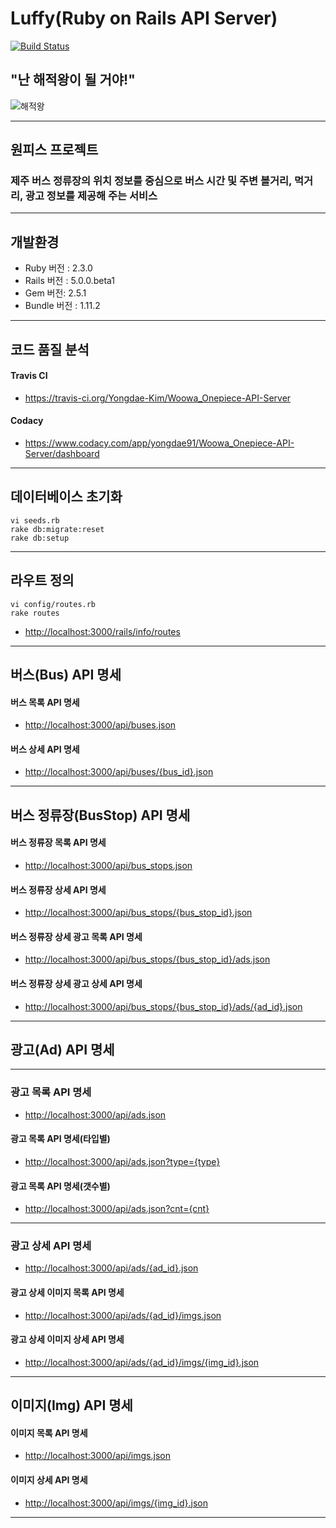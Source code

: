 # Luffy(Ruby on Rails API Server)

[![Build Status](https://travis-ci.org/Yongdae-Kim/Woowa_Onepiece-API-Server.svg?branch=master)](https://travis-ci.org/Yongdae-Kim/Woowa_Onepiece-API-Server)

## "난 해적왕이 될 거야!"

![해적왕](https://attachment.namu.wiki/%EB%AA%BD%ED%82%A4%20D.%20%EB%A3%A8%ED%94%BC__Example4.jpg "루피")

***
## 원피스 프로젝트

### 제주 버스 정류장의 위치 정보를 중심으로 버스 시간 및 주변 볼거리, 먹거리, 광고 정보를 제공해 주는 서비스

***
## 개발환경

- Ruby 버전 : 2.3.0
- Rails 버전 : 5.0.0.beta1
- Gem 버전: 2.5.1
- Bundle 버전 : 1.11.2

***

## 코드 품질 분석

#### Travis CI
- <https://travis-ci.org/Yongdae-Kim/Woowa_Onepiece-API-Server>

#### Codacy
- <https://www.codacy.com/app/yongdae91/Woowa_Onepiece-API-Server/dashboard>

***

## 데이터베이스 초기화

```
vi seeds.rb
rake db:migrate:reset
rake db:setup
```

***

##  라우트 정의

```
vi config/routes.rb
rake routes
```

- <http://localhost:3000/rails/info/routes>

***

## 버스(Bus) API 명세

#### 버스 목록 API 명세

- <http://localhost:3000/api/buses.json>

#### 버스 상세 API 명세

- <http://localhost:3000/api/buses/{bus_id}.json>

***

## 버스 정류장(BusStop) API 명세

#### 버스 정류장 목록 API 명세

- <http://localhost:3000/api/bus_stops.json>

#### 버스 정류장 상세 API 명세

- <http://localhost:3000/api/bus_stops/{bus_stop_id}.json>

#### 버스 정류장 상세 광고 목록 API 명세

- <http://localhost:3000/api/bus_stops/{bus_stop_id}/ads.json>

#### 버스 정류장 상세 광고 상세 API 명세

- <http://localhost:3000/api/bus_stops/{bus_stop_id}/ads/{ad_id}.json>

***

## 광고(Ad) API 명세

***

### 광고 목록 API 명세

- <http://localhost:3000/api/ads.json>

#### 광고 목록 API 명세(타입별)

- <http://localhost:3000/api/ads.json?type={type}>

#### 광고 목록 API 명세(갯수별)

- <http://localhost:3000/api/ads.json?cnt={cnt}>

***

### 광고 상세 API 명세

- <http://localhost:3000/api/ads/{ad_id}.json>

#### 광고 상세 이미지 목록 API 명세

- <http://localhost:3000/api/ads/{ad_id}/imgs.json>

#### 광고 상세 이미지 상세 API 명세

- <http://localhost:3000/api/ads/{ad_id}/imgs/{img_id}.json>

***

## 이미지(Img) API 명세

#### 이미지 목록 API 명세

- <http://localhost:3000/api/imgs.json>

#### 이미지 상세 API 명세

- <http://localhost:3000/api/imgs/{img_id}.json>

***

